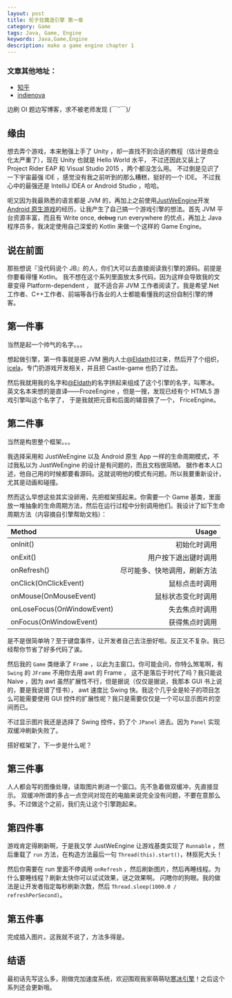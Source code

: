 ```yaml
---
layout: post
title: 轮子狂魔造引擎 第一章
category: Game
tags: Java, Game, Engine
keywords: Java,Game,Engine
description: make a game engine chapter 1
---
```


### 文章其他地址：
- [知乎](https://zhuanlan.zhihu.com/p/22053395)
- [indienova](http://indienova.com/u/ice1000/blogread/1043)

边刷 OI 题边写博客，求不被老师发现 (￣ˇ￣)/ 

## 缘由
想去弄个游戏，本来勉强上手了 Unity ，却一直找不到合适的教程（估计是商业化太严重了），现在 Unity 也就是 Hello World 水平，
不过还因此又装上了 Project Rider EAP 和 Visual Studio 2015 ，两个都没怎么用。
不过倒是见识了一下宇宙最强 IDE ，感觉没有我之前听到的那么糟糕，挺好的一个 IDE。
不过我心中的最强还是 IntelliJ IDEA or Android Studio ，哈哈。

呃又因为我最熟悉的语言都是 JVM 的，再加上之前使用[JustWeEngine](https://github.com/lfkdsk/JustWeEngine)开发[Android 原生游戏](https://github.com/icela/StudioVSEclipse)的经历，让我产生了自己搞一个游戏引擎的想法。首先 JVM 平台资源丰富，而且有 Write once, ~~debug~~ run everywhere 的优点，再加上 Java 程序员多，我决定使用自己深爱的 Kotlin 来做一个这样的 Game Engine。

## 说在前面
那些想说『没代码说个 JB』的人，你们大可以去直接阅读我引擎的源码。前提是你要看得懂 Kotlin。
我不想在这个系列里面放太多代码，因为这样会导致我的文章变得 Platform-dependent ，
就不适合非 JVM 工作者阅读了。我是希望.Net 工作者、C++工作者、前端等各行各业的人士都能看懂我的这份自制引擎的博客。

## 第一件事
当然是起一个帅气的名字。。。

想起做引擎，第一件事就是把 JVM 圈内人士[@Eldath](https://github.com/lizhaohan001)拉过来，然后开了个组织，[icela](https://github.com/icela)，专门扔游戏开发相关，并且把 Castle-game 也扔了过去。

然后我就用我的名字和[@Eldath](https://github.com/lizhaohan001)的名字拼起来组成了这个引擎的名字，叫寒冰。
英文名本来想的是直译——FrozeEngine ，但是一搜，发现已经有个 HTML5 游戏引擎叫这个名字了，
于是我就把元音和后面的辅音换了一个， FriceEngine。

## 第二件事
当然是构思整个框架。。。

我选择采用和 JustWeEngine 以及 Android 原生 App 一样的生命周期模式，不过我私以为 JustWeEngine 的设计是有问题的，而且文档很简陋。 据作者本人口述，他自己用的时候都要看源码。这就说明他的模式有问题。所以我要重新设计，尤其是动画和碰撞。

然而这么早想这些其实没卵用，先把框架搭起来。你需要一个 Game 基类，里面放一堆抽象的生命周期方法，然后在运行过程中分别调用他们。我设计了如下生命周期方法（内容摘自引擎帮助文档）：

Method|Usage
:---|---:
onInit()|初始化时调用
onExit()|用户按下退出键时调用
onRefresh()|尽可能多、快地调用，刷新方法
onClick(OnClickEvent)|鼠标点击时调用
onMouse(OnMouseEvent)|鼠标状态变化时调用
onLoseFocus(OnWindowEvent)|失去焦点时调用
onFocus(OnWindowEvent)|获得焦点时调用

是不是很简单呐？至于键盘事件，让开发者自己去注册好啦。反正又不复杂。我已经帮你节省了好多代码了诶。

然后我的 `Game` 类继承了 `Frame` ，以此为主窗口。你可能会问，你特么煞笔啊，有 `Swing` 的 `JFrame` 不用你去用 awt 的 Frame ，
这不是落后于时代了吗？我只能说 Naive ，因为 awt 虽然扩展性不行，但是据说（仅仅是据说，我那本 GUI 书上说的，要是我说错了怪书），
awt 速度比 Swing 快。我这个几乎全是轮子的项目怎么可能需要使用 GUI 控件的扩展性呢？我只是需要仅仅是一个可以显示图片的空间而已。

不过显示图片我还是选择了 Swing 控件，扔了个 `JPanel` 进去。因为 `Panel` 实现双缓冲刷新失败了。

搭好框架了，下一步是什么呢？

## 第三件事
人人都会写的图像处理，读取图片刷进一个窗口。先不急着做双缓冲，先直接显示。
双缓冲所谓的多占一点空间对现在的电脑来说完全没有问题，不要在意那么多。不过做这个之前，我们先让这个引擎跑起来。

## 第四件事
游戏肯定得刷新啊，于是我又学 JustWeEngine 让游戏基类实现了 `Runnable` ，然后重载了 `run` 方法，在构造方法最后一句
`Thread(this).start()`，林抠死大头！

然后你需要在 run 里面不停调用 `onRefresh` ，然后刷新图片，然后再睡线程。为什么要睡线程？刷新太快你可以试试效果，谜之效果啊。
闪瞎你的狗眼。我的做法是让开发者指定每秒刷新次数，然后 `Thread.sleep(1000.0 / refreshPerSecond)`。

## 第五件事
完成插入图片。这我就不说了，方法多得是。

## 结语

最初话先写这么多，刚做完加速度系统，欢迎围观我家萌萌哒[寒冰引擎](https://github.com/icela/FriceEngine)！之后这个系列还会更新哦。



